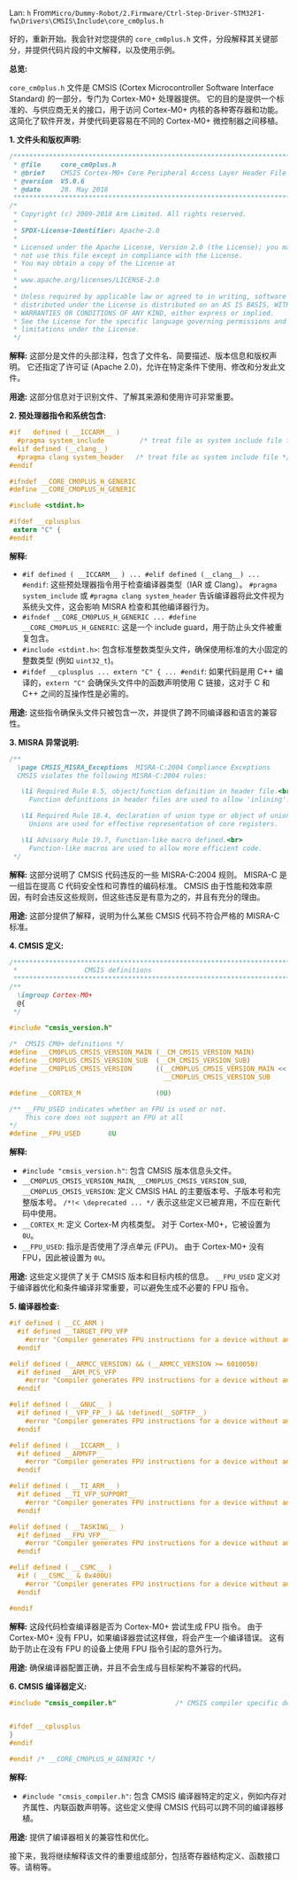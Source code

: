 Lan: `h` From`Micro/Dummy-Robot/2.Firmware/Ctrl-Step-Driver-STM32F1-fw\Drivers\CMSIS\Include\core_cm0plus.h`

好的，重新开始。我会针对您提供的 `core_cm0plus.h` 文件，分段解释其关键部分，并提供代码片段的中文解释，以及使用示例。

**总览:**

`core_cm0plus.h` 文件是 CMSIS (Cortex Microcontroller Software Interface Standard) 的一部分，专门为 Cortex-M0+ 处理器提供。 它的目的是提供一个标准的、与供应商无关的接口，用于访问 Cortex-M0+ 内核的各种寄存器和功能。 这简化了软件开发，并使代码更容易在不同的 Cortex-M0+ 微控制器之间移植。

**1. 文件头和版权声明:**

```c
/**************************************************************************//**
 * @file     core_cm0plus.h
 * @brief    CMSIS Cortex-M0+ Core Peripheral Access Layer Header File
 * @version  V5.0.6
 * @date     28. May 2018
 ******************************************************************************/
/*
 * Copyright (c) 2009-2018 Arm Limited. All rights reserved.
 *
 * SPDX-License-Identifier: Apache-2.0
 *
 * Licensed under the Apache License, Version 2.0 (the License); you may
 * not use this file except in compliance with the License.
 * You may obtain a copy of the License at
 *
 * www.apache.org/licenses/LICENSE-2.0
 *
 * Unless required by applicable law or agreed to in writing, software
 * distributed under the License is distributed on an AS IS BASIS, WITHOUT
 * WARRANTIES OR CONDITIONS OF ANY KIND, either express or implied.
 * See the License for the specific language governing permissions and
 * limitations under the License.
 */
```

**解释:** 这部分是文件的头部注释，包含了文件名、简要描述、版本信息和版权声明。  它还指定了许可证 (Apache 2.0)，允许在特定条件下使用、修改和分发此文件。

**用途:**  这部分信息对于识别文件、了解其来源和使用许可非常重要。

**2. 预处理器指令和系统包含:**

```c
#if   defined ( __ICCARM__ )
  #pragma system_include         /* treat file as system include file for MISRA check */
#elif defined (__clang__)
  #pragma clang system_header   /* treat file as system include file */
#endif

#ifndef __CORE_CM0PLUS_H_GENERIC
#define __CORE_CM0PLUS_H_GENERIC

#include <stdint.h>

#ifdef __cplusplus
 extern "C" {
#endif
```

**解释:**

*   `#if defined ( __ICCARM__ ) ... #elif defined (__clang__) ... #endif`:  这些预处理器指令用于检查编译器类型（IAR 或 Clang）。  `#pragma system_include` 或 `#pragma clang system_header`  告诉编译器将此文件视为系统头文件，这会影响 MISRA 检查和其他编译器行为。
*   `#ifndef __CORE_CM0PLUS_H_GENERIC ... #define __CORE_CM0PLUS_H_GENERIC`:  这是一个 include guard，用于防止头文件被重复包含。
*   `#include <stdint.h>`:  包含标准整数类型头文件，确保使用标准的大小固定的整数类型 (例如 `uint32_t`)。
*   `#ifdef __cplusplus ... extern "C" { ... #endif`:  如果代码是用 C++ 编译的，`extern "C"`  会确保头文件中的函数声明使用 C 链接，这对于 C 和 C++ 之间的互操作性是必需的。

**用途:**  这些指令确保头文件只被包含一次，并提供了跨不同编译器和语言的兼容性。

**3. MISRA 异常说明:**

```c
/**
  \page CMSIS_MISRA_Exceptions  MISRA-C:2004 Compliance Exceptions
  CMSIS violates the following MISRA-C:2004 rules:

   \li Required Rule 8.5, object/function definition in header file.<br>
     Function definitions in header files are used to allow 'inlining'.

   \li Required Rule 18.4, declaration of union type or object of union type: '{...}'.<br>
     Unions are used for effective representation of core registers.

   \li Advisory Rule 19.7, Function-like macro defined.<br>
     Function-like macros are used to allow more efficient code.
 */
```

**解释:**  这部分说明了 CMSIS 代码违反的一些 MISRA-C:2004 规则。 MISRA-C 是一组旨在提高 C 代码安全性和可靠性的编码标准。  CMSIS 由于性能和效率原因，有时会违反这些规则，但这些违反是有意为之的，并且有充分的理由。

**用途:**  这部分提供了解释，说明为什么某些 CMSIS 代码不符合严格的 MISRA-C 标准。

**4. CMSIS 定义:**

```c
/*******************************************************************************
 *                 CMSIS definitions
 ******************************************************************************/
/**
  \ingroup Cortex-M0+
  @{
 */

#include "cmsis_version.h"
 
/*  CMSIS CM0+ definitions */
#define __CM0PLUS_CMSIS_VERSION_MAIN (__CM_CMSIS_VERSION_MAIN)                  /*!< \deprecated [31:16] CMSIS HAL main version */
#define __CM0PLUS_CMSIS_VERSION_SUB  (__CM_CMSIS_VERSION_SUB)                   /*!< \deprecated [15:0]  CMSIS HAL sub version */
#define __CM0PLUS_CMSIS_VERSION      ((__CM0PLUS_CMSIS_VERSION_MAIN << 16U) | \
                                       __CM0PLUS_CMSIS_VERSION_SUB           )  /*!< \deprecated CMSIS HAL version number */

#define __CORTEX_M                   (0U)                                       /*!< Cortex-M Core */

/** __FPU_USED indicates whether an FPU is used or not.
    This core does not support an FPU at all
*/
#define __FPU_USED       0U
```

**解释:**

*   `#include "cmsis_version.h"`:  包含 CMSIS 版本信息头文件。
*   `__CM0PLUS_CMSIS_VERSION_MAIN`, `__CM0PLUS_CMSIS_VERSION_SUB`, `__CM0PLUS_CMSIS_VERSION`:  定义 CMSIS HAL 的主要版本号、子版本号和完整版本号。 `/*!< \deprecated ... */`  表示这些定义已被弃用，不应在新代码中使用。
*   `__CORTEX_M`:  定义 Cortex-M 内核类型。 对于 Cortex-M0+，它被设置为 `0U`。
*   `__FPU_USED`:  指示是否使用了浮点单元 (FPU)。  由于 Cortex-M0+ 没有 FPU，因此被设置为 `0U`。

**用途:**  这些定义提供了关于 CMSIS 版本和目标内核的信息。  `__FPU_USED`  定义对于编译器优化和条件编译非常重要，可以避免生成不必要的 FPU 指令。

**5. 编译器检查:**

```c
#if defined ( __CC_ARM )
  #if defined __TARGET_FPU_VFP
    #error "Compiler generates FPU instructions for a device without an FPU (check __FPU_PRESENT)"
  #endif

#elif defined (__ARMCC_VERSION) && (__ARMCC_VERSION >= 6010050)
  #if defined __ARM_PCS_VFP
    #error "Compiler generates FPU instructions for a device without an FPU (check __FPU_PRESENT)"
  #endif

#elif defined ( __GNUC__ )
  #if defined (__VFP_FP__) && !defined(__SOFTFP__)
    #error "Compiler generates FPU instructions for a device without an FPU (check __FPU_PRESENT)"
  #endif

#elif defined ( __ICCARM__ )
  #if defined __ARMVFP__
    #error "Compiler generates FPU instructions for a device without an FPU (check __FPU_PRESENT)"
  #endif

#elif defined ( __TI_ARM__ )
  #if defined __TI_VFP_SUPPORT__
    #error "Compiler generates FPU instructions for a device without an FPU (check __FPU_PRESENT)"
  #endif

#elif defined ( __TASKING__ )
  #if defined __FPU_VFP__
    #error "Compiler generates FPU instructions for a device without an FPU (check __FPU_PRESENT)"
  #endif

#elif defined ( __CSMC__ )
  #if ( __CSMC__ & 0x400U)
    #error "Compiler generates FPU instructions for a device without an FPU (check __FPU_PRESENT)"
  #endif

#endif
```

**解释:** 这段代码检查编译器是否为 Cortex-M0+ 尝试生成 FPU 指令。  由于 Cortex-M0+ 没有 FPU，如果编译器尝试这样做，将会产生一个编译错误。 这有助于防止在没有 FPU 的设备上使用 FPU 指令引起的意外行为。

**用途:** 确保编译器配置正确，并且不会生成与目标架构不兼容的代码。

**6. CMSIS 编译器定义:**

```c
#include "cmsis_compiler.h"               /* CMSIS compiler specific defines */


#ifdef __cplusplus
}
#endif

#endif /* __CORE_CM0PLUS_H_GENERIC */
```

**解释:**

*   `#include "cmsis_compiler.h"`: 包含 CMSIS 编译器特定的定义，例如内存对齐属性、内联函数声明等。这些定义使得 CMSIS 代码可以跨不同的编译器移植。

**用途:** 提供了编译器相关的兼容性和优化。

接下来，我将继续解释该文件的重要组成部分，包括寄存器结构定义、函数接口等。请稍等。
